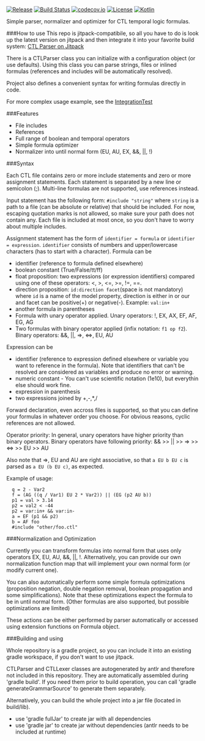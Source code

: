 [![Release](https://jitpack.io/v/sybila/ctl-parser.svg)](https://jitpack.io/#sybila/ctl-parser)
[![Build Status](https://travis-ci.org/sybila/ctl-parser.svg?branch=master)](https://travis-ci.org/sybila/ctl-parser)
[![codecov.io](https://codecov.io/github/sybila/ctl-parser/coverage.svg?branch=master)](https://codecov.io/github/sybila/ctl-parser?branch=master)
[![License](https://img.shields.io/badge/License-GPL%20v3-blue.svg?style=flat)](https://github.com/sybila/ctl-parser/blob/master/LICENSE.txt)
[![Kotlin](https://img.shields.io/badge/kotlin-1.0.0-blue.svg)](http://kotlinlang.org)


Simple parser, normalizer and optimizer for CTL temporal logic formulas.

###How to use
This repo is jitpack-compatibile, so all you have to do is look up the latest version on jitpack and then integrate it into your favorite build system: [CTL Parser on Jitpack](https://jitpack.io/#sybila/ctl-parser)

There is a CTLParser class you can initialize with a configuration object (or use defaults).
Using this class you can parse strings, files or inlined formulas (references and includes will be automatically resolved).

Project also defines a convenient syntax for writing formulas directly in code.

For more complex usage example, see the [IntegrationTest](src/test/kotlin/com/github/sybila/ctl/IntegrationTest.kt)

###Features

 - File includes
 - References
 - Full range of boolean and temporal operators
 - Simple formula optimizer
 - Normalizer into until normal form (EU, AU, EX, &&, ||, !)

###Syntax

Each CTL file contains zero or more include statements and zero or more assignment statements. Each statement is separated by a new line or semicolon (;). Multi-line formulas are not supported, use references instead.

Input statement has the following form: ```#include "string"``` where ```string``` is a path to a file (can be absolute or relative) that should be included. For now, escaping quotation marks is not allowed, so make sure your path does not contain any. Each file is included at most once, so you don't have to worry about multiple includes.

Assignment statement has the form of ```identifier = formula``` or ```identifier = expression```. ```identifier``` consists of numbers and upper/lowercase characters (has to start with a character). Formula can be
 - identifier (reference to formula defined elsewhere) 
 - boolean constant (True/False/tt/ff)
 - float proposition: two expressions (or expression identifiers) compared using one of these operators: <, >, <=, >=, !=, ==. 
 - direction proposition: ```id:direction facet```(space is not mandatory)  where ```id``` is a name of the model property, direction is either in or our and facet can be positive(+) or negative(-). Example: ```val:in+```
 - another formula in parentheses
 - Formula with unary operator applied. Unary operators: !, EX, AX, EF, AF, EG, AG
 - Two formulas with binary operator applied (infix notation: ```f1 op f2```). Binary operators: &&, ||, =>, <=>, EU, AU
 
Expression can be
 - identifier (reference to expression defined elsewhere or variable you want to reference in the formula). Note that identifiers that can't be resolved are considered as variables and produce no error or warning.
 - numeric constant - You can't use scientific notation (1e10), but everythin else should work fine.
 - expression in parenthesis
 - two expressions joined by +,-,*,/

Forward declaration, even accross files is supported, so that you can define your formulas in whatever order you choose. For obvious reasons, cyclic references are not allowed.

Operator priority: In general, unary operators have higher priority than binary operators. Binary operators have following priority: && >> || >> => >> <=> >> EU >> AU

Also note that =>, EU and AU are right associative, so that ```a EU b EU c``` is parsed as ```a EU (b EU c)```, as expected.

Example of usage:

```
  q = 2 - Var2
  f = (AG ((q / Var1) EU 2 * Var2)) || (EG (p2 AU b))
  p1 = val > 3.14
  p2 = val2 < -44
  p2 = var:in+ && var:in-
  a = EF (p1 && p2)
  b = AF foo
  #include "other/foo.ctl"
```

###Normalization and Optimization

Currently you can transform formulas into normal form that uses only operators EX, EU, AU, &&, ||, !. Alternatively, you can provide our own normalization function map that will implement your own normal form (or modify current one).

You can also automatically perform some simple formula optimizations (proposition negation, double negation removal, boolean propagation and some simplifications). Note that these optimizations expect the formula to be in until normal form. (Other formulas are also supported, but possible optimizations are limited)

These actions can be either performed by parser automatically or accessed using extension functions on Formula object.

###Building and using

Whole repository is a gradle project, so you can include it into an existing gradle workspace, if you don't want to use jitpack.

CTLParser and CTLLexer classes are autogenerated by antlr and therefore not included in this repository. They are automatically assembled during 'gradle build'. If you need them prior to build operation, you can call 'gradle generateGrammarSource' to generate them separately. 

Alternatively, you can build the whole project into a jar file (located in build/lib).
- use 'gradle fullJar' to create jar with all dependencies
- use 'gradle jar' to create jar without dependencies (antlr needs to be included at runtime)
